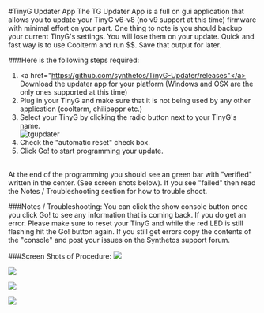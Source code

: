 #TinyG Updater App
The TG Updater App is a full on gui application that allows you to update your TinyG v6-v8 (no v9 support at this time) firmware with minimal effort on your part.  One thing to note is you should backup your current TinyG's settings.  You will lose them on your update.
Quick and fast way is to use Coolterm and run $$.  Save that output for later.

###Here is the following steps required:<br>
1. <a href="https://github.com/synthetos/TinyG-Updater/releases"</a> Download the updater app for your platform (Windows and OSX are the only ones supported at this time) <br>
2. Plug in your TinyG and make sure that it is not being used by any other application (coolterm, chilipeppr etc.)<br>
3.  Select your TinyG by clicking the radio button next to your TinyG's name.<br>
![tgupdater](https://farm9.staticflickr.com/8640/16627203946_060da01acb_z_d.jpg)<br>
4. Check the "automatic reset" check box.<br>
5. Click Go! to start programming your update.<br>
<br>
At the end of the programming you should see an green bar with "verified" written in the center. (See screen shots below).  If you see "failed" then read the Notes / Troubleshooting section for how to trouble shoot.

###Notes / Troubleshooting:
You can click the show console button once you click Go! to see any information that is coming back.   If you do get an error.  Please make sure to reset your TinyG and while the red LED is still flashing hit the Go! button again.  If you still get errors copy the contents of the "console" and post your issues on the Synthetos support forum.<br>

###Screen Shots of Procedure:
![](https://farm9.staticflickr.com/8573/16627272526_fae9957700_z_d.jpg)<br>

![](https://farm9.staticflickr.com/8575/16465632188_958a3b0dd8_z_d.jpg)<br>

![](https://farm9.staticflickr.com/8639/16445841697_a8c78fe8b0_z_d.jpg)<br>

![](https://farm9.staticflickr.com/8603/16627191056_aa4c94367b_z_d.jpg)<br>